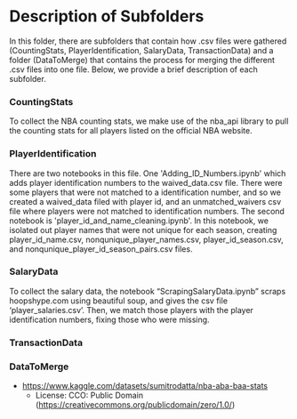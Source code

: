 # Description of Subfolders

In this folder, there are subfolders that contain how .csv files were gathered (CountingStats, PlayerIdentification, SalaryData, TransactionData) and a folder (DataToMerge) that contains the process for merging the different .csv files into one file. Below, we provide a brief description of each subfolder. 

### CountingStats
To collect the NBA counting stats, we make use of the nba_api library to pull the counting stats for all players listed on the official NBA website. 

### PlayerIdentification
There are two notebooks in this file. One 'Adding_ID_Numbers.ipynb' which adds player identification numbers to the waived_data.csv file. There were some players that were not matched to a identification number, and so we created a waived_data filed with player id, and an unmatched_waivers csv file where players were not matched to identification numbers. 
	The second notebook is 'player_id_and_name_cleaning.ipynb'. In this notebook, we isolated out player names that were not unique for each season, creating player_id_name.csv, nonqunique_player_names.csv, player_id_season.csv, and nonqunique_player_id_season_pairs.csv files. 

### SalaryData
To collect the salary data, the notebook “ScrapingSalaryData.ipynb” scraps hoopshype.com using beautiful soup, and gives the csv file ‘player_salaries.csv’. Then, we match those players with the player identification numbers, fixing those who were missing. 
 
### TransactionData

### DataToMerge



- https://www.kaggle.com/datasets/sumitrodatta/nba-aba-baa-stats
    - License: CCO: Public Domain (https://creativecommons.org/publicdomain/zero/1.0/)
